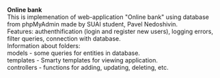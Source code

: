 <b>Online bank</b><br>
This is implemenation of web-application "Online bank" using database from phpMyAdmin made by SUAI student, Pavel Nedoshivin.<br>
Features: authenthification (login and register new users), logging errors, filter queries, connection with database.<br>
Information about folders:<br>
  models - some queries for entities in database.<br>
  templates - Smarty templates for viewing application.<br>
  controllers - functions for adding, updating, deleting, etc.<br>
